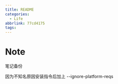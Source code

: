 ```yaml
---
title: README
categories:
  - Life
abbrlink: 77cd4175
tags:
---
```



# Note
笔记备份


因为不知名原因安装指令后加上
--ignore-platform-reqs